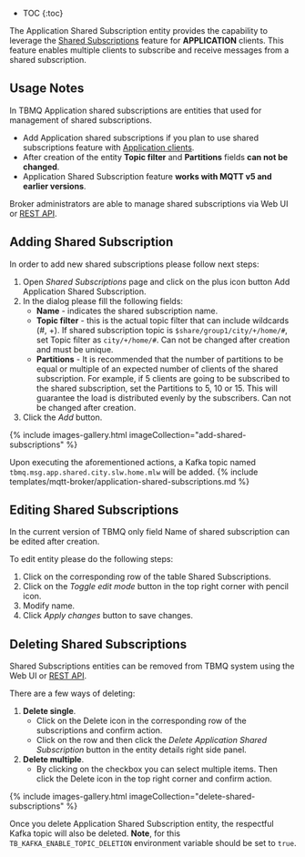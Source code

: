 
* TOC
{:toc}

The Application Shared Subscription entity provides the capability to leverage the [Shared Subscriptions](/docs/mqtt-broker/user-guide/shared-subscriptions/) 
feature for **APPLICATION** clients. This feature enables multiple clients to subscribe and receive messages from a shared subscription.

## Usage Notes

In TBMQ Application shared subscriptions are entities that used for management of shared subscriptions.

* Add Application shared subscriptions if you plan to use shared subscriptions feature with [Application clients](/docs/mqtt-broker/user-guide/mqtt-client-type/#application-client).
* After creation of the entity **Topic filter** and **Partitions** fields **can not be changed**.
* Application Shared Subscription feature **works with MQTT v5 and earlier versions**.

Broker administrators are able to manage shared subscriptions via Web UI or [REST API](/docs/mqtt-broker/application-shared-subscription/).

## Adding Shared Subscription

In order to add new shared subscriptions please follow next steps:
1. Open _Shared Subscriptions_ page and click on the plus icon button Add Application Shared Subscription.
2. In the dialog please fill the following fields:
   - **Name** - indicates the shared subscription name.
   - **Topic filter** - this is the actual topic filter that can include wildcards (#, +). If shared subscription topic is `$share/group1/city/+/home/#`, set Topic filter as `city/+/home/#`.
       Can not be changed after creation and must be unique.
   - **Partitions** - It is recommended that the number of partitions to be equal or multiple of an expected number of clients of the shared subscription.
     For example, if 5 clients are going to be subscribed to the shared subscription, set the Partitions to 5, 10 or 15. 
     This will guarantee the load is distributed evenly by the subscribers. Can not be changed after creation.
3. Click the _Add_ button.

{% include images-gallery.html imageCollection="add-shared-subscriptions" %}

Upon executing the aforementioned actions, a Kafka topic named `tbmq.msg.app.shared.city.slw.home.mlw` will be added.
{% include templates/mqtt-broker/application-shared-subscriptions.md %}

## Editing Shared Subscriptions

In the current version of TBMQ only field Name of shared subscription can be edited after creation.

To edit entity please do the following steps:
1. Click on the corresponding row of the table Shared Subscriptions.
2. Click on the _Toggle edit mode_ button in the top right corner with pencil icon.
3. Modify name.
4. Click _Apply changes_ button to save changes.

## Deleting Shared Subscriptions

Shared Subscriptions entities can be removed from TBMQ system using the Web UI or [REST API](/docs/mqtt-broker/application-shared-subscription/).

There are a few ways of deleting:

1. **Delete single**.
   * Click on the Delete icon in the corresponding row of the subscriptions and confirm action.
   * Click on the row and then click the _Delete Application Shared Subscription_ button in the entity details right side panel.
2. **Delete multiple**.
   * By clicking on the checkbox you can select multiple items. Then click the Delete icon in the top right corner and confirm action.

{% include images-gallery.html imageCollection="delete-shared-subscriptions" %}

Once you delete Application Shared Subscription entity, the respectful Kafka topic will also be deleted.
**Note**, for this `TB_KAFKA_ENABLE_TOPIC_DELETION` environment variable should be set to `true`.
